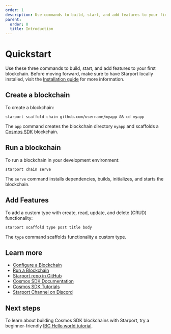 ```yaml
---
order: 1
description: Use commands to build, start, and add features to your first blockchain.
parent:
  order: 0
  title: Introduction
---
```


# Quickstart

Use these three commands to build, start, and add features to your first blockchain. Before moving forward, make sure to have Starport locally installed, visit the [Installation guide](https://docs.starport.network/intro/install.html) for more information.

## Create a blockchain

To create a blockchain:

```
starport scaffold chain github.com/username/myapp && cd myapp
```

The `app` command creates the blockchain directory `myapp` and scaffolds a [Cosmos SDK](https://docs.cosmos.network/) blockchain.

## Run a blockchain

To run a blockchain in your development environment:

```
starport chain serve
```

The `serve` command installs dependencies, builds, initializes, and starts the blockchain.

## Add Features

To add a custom type with create, read, update, and delete (CRUD) functionality:

```
starport scaffold type post title body
```

The `type` command scaffolds functionality a custom type.

## Learn more

- [Configure a Blockchain](../configure/index.md)
- [Run a Blockchain](../run/index.md)
- [Starport repo in GitHub](https://github.com/tendermint/starport)
- [Cosmos SDK Documentation](https://docs.cosmos.network)
- [Cosmos SDK Tutorials](https://tutorials.cosmos.network)
- [Starport Channel on Discord](https://discord.com/channels/669268347736686612/737461683588431924)

## Next steps

To learn about building Cosmos SDK blockchains with Starport, try a beginner-friendly [IBC Hello world tutorial](https://tutorials.cosmos.network/hello-world/tutorial/).
